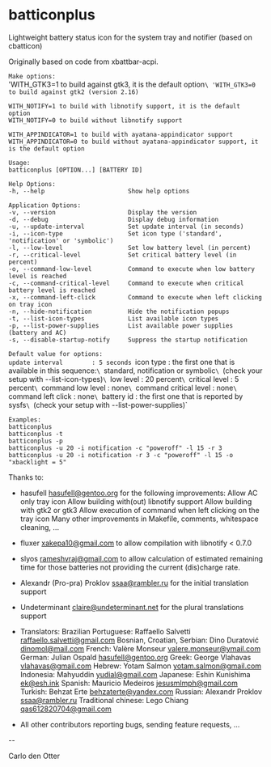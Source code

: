 # batticonplus
Lightweight battery status icon for the system tray and notifier (based on cbatticon)

Originally based on code from xbattbar-acpi.

`Make options:`\
  'WITH_GTK3=1 to build against gtk3, it is the default option`\
  'WITH_GTK3=0 to build against gtk2 (version 2.16)`

  `WITH_NOTIFY=1 to build with libnotify support, it is the default option`\
  `WITH_NOTIFY=0 to build without libnotify support`

  `WITH_APPINDICATOR=1 to build with ayatana-appindicator support`\
  `WITH_APPINDICATOR=0 to build without ayatana-appindicator support, it is the default option`

`Usage:`\
  `batticonplus [OPTION...] [BATTERY ID]`

`Help Options:`\
  `-h, --help                       Show help options`

`Application Options:`\
  `-v, --version                    Display the version`\
  `-d, --debug                      Display debug information`\
  `-u, --update-interval            Set update interval (in seconds)`\
  `-i, --icon-type                  Set icon type ('standard', 'notification' or 'symbolic')`\
  `-l, --low-level                  Set low battery level (in percent)`\
  `-r, --critical-level             Set critical battery level (in percent)`\
  `-o, --command-low-level          Command to execute when low battery level is reached`\
  `-c, --command-critical-level     Command to execute when critical battery level is reached`\
  `-x, --command-left-click         Command to execute when left clicking on tray icon`\
  `-n, --hide-notification          Hide the notification popups`\
  `-t, --list-icon-types            List available icon types`\
  `-p, --list-power-supplies        List available power supplies (battery and AC)`\
  `-s, --disable-startup-notify     Suppress the startup notification`

`Default value for options:`\
  `update interval        : 5 seconds
  `icon type              : the first one that is available in this sequence:`\
                           `standard, notification or symbolic`\
                           `(check your setup with --list-icon-types)`\
  `low level              : 20 percent`\
  `critical level         : 5 percent`\
  `command low level      : none`\
  `command critical level : none`\
  `command left click     : none`\
  `battery id             : the first one that is reported by sysfs`\
                           `(check your setup with --list-power-supplies)`

`Examples:`\
  `batticonplus`\
  `batticonplus -t`\
  `batticonplus -p`\
  `batticonplus -u 20 -i notification -c "poweroff" -l 15 -r 3`\
  `batticonplus -u 20 -i notification -r 3 -c "poweroff" -l 15 -o "xbacklight = 5"`


Thanks to:

  - hasufell <hasufell@gentoo.org> for the following improvements:
  Allow AC only tray icon
  Allow building with(out) libnotify support
  Allow building with gtk2 or gtk3
  Allow execution of command when left clicking on the tray icon
  Many other improvements in Makefile, comments, whitespace cleaning, ...

  - fluxer <xakepa10@gmail.com> to allow compilation with libnotify < 0.7.0

  - slyos <rameshvraj@gmail.com> to allow calculation of estimated remaining
  time for those batteries not providing the current (dis)charge rate.

  - Alexandr (Pro-pra) Proklov <ssaa@rambler.ru> for the initial translation support

  - Undeterminant <claire@undeterminant.net> for the plural translations support

  - Translators:
  Brazilian Portuguese: Raffaello Salvetti <raffaello.salvetti@gmail.com>
  Bosnian, Croatian, Serbian: Dino Duratović <dinomol@mail.com>
  French: Valère Monseur <valere.monseur@ymail.com>
  German: Julian Ospald <hasufell@gentoo.org>
  Greek: George Vlahavas <vlahavas@gmail.com>
  Hebrew: Yotam Salmon <yotam.salmon@gmail.com>
  Indonesia: Mahyuddin <yudial@gmail.com>
  Japanese: Eshin Kunishima <ek@esh.ink>
  Spanish: Mauricio Medeiros <jesusmlmph@gmail.com>
  Turkish: Behzat Erte <behzaterte@yandex.com>
  Russian: Alexandr Proklov <ssaa@rambler.ru>
  Traditional chinese: Lego Chiang <qas612820704@gmail.com>

  - All other contributors reporting bugs, sending feature requests, ...

--

 Carlo den Otter

